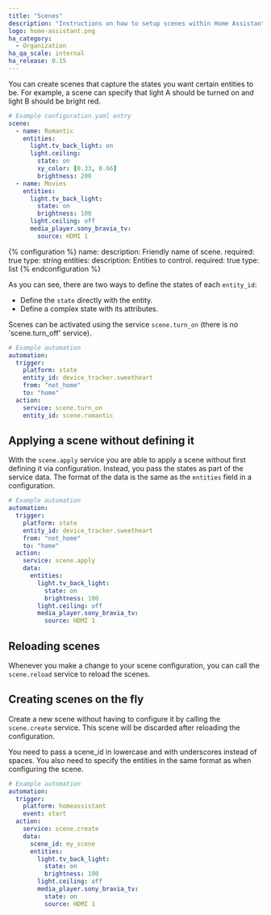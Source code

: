 ```yaml
---
title: "Scenes"
description: "Instructions on how to setup scenes within Home Assistant."
logo: home-assistant.png
ha_category:
  - Organization
ha_qa_scale: internal
ha_release: 0.15
---
```


You can create scenes that capture the states you want certain entities to be. For example, a scene can specify that light A should be turned on and light B should be bright red.

```yaml
# Example configuration.yaml entry
scene:
  - name: Romantic
    entities:
      light.tv_back_light: on
      light.ceiling:
        state: on
        xy_color: [0.33, 0.66]
        brightness: 200
  - name: Movies
    entities:
      light.tv_back_light:
        state: on
        brightness: 100
      light.ceiling: off
      media_player.sony_bravia_tv:
        source: HDMI 1
```

{% configuration %}
name:
  description: Friendly name of scene.
  required: true
  type: string
entities:
  description: Entities to control.
  required: true
  type: list
{% endconfiguration %}

As you can see, there are two ways to define the states of each `entity_id`:

- Define the `state` directly with the entity.
- Define a complex state with its attributes.

Scenes can be activated using the service `scene.turn_on` (there is no 'scene.turn_off' service).

```yaml
# Example automation
automation:
  trigger:
    platform: state
    entity_id: device_tracker.sweetheart
    from: "not_home"
    to: "home"
  action:
    service: scene.turn_on
    entity_id: scene.romantic
```

## Applying a scene without defining it

With the `scene.apply` service you are able to apply a scene without first defining it via configuration. Instead, you pass the states as part of the service data. The format of the data is the same as the `entities` field in a configuration.

```yaml
# Example automation
automation:
  trigger:
    platform: state
    entity_id: device_tracker.sweetheart
    from: "not_home"
    to: "home"
  action:
    service: scene.apply
    data:
      entities:
        light.tv_back_light:
          state: on
          brightness: 100
        light.ceiling: off
        media_player.sony_bravia_tv:
          source: HDMI 1
```

## Reloading scenes

Whenever you make a change to your scene configuration, you can call the `scene.reload` service to reload the scenes.

## Creating scenes on the fly

Create a new scene without having to configure it by calling the `scene.create` service. This scene will be discarded after reloading the configuration.

You need to pass a scene_id in lowercase and with underscores instead of spaces. You also need to specify the entities in the same format as when configuring the scene.

```yaml
# Example automation
automation:
  trigger:
    platform: homeassistant
    event: start
  action:
    service: scene.create
    data:
      scene_id: my_scene
      entities:
        light.tv_back_light:
          state: on
          brightness: 100
        light.ceiling: off
        media_player.sony_bravia_tv:
          state: on
          source: HDMI 1
```

